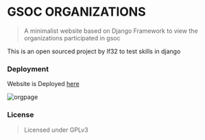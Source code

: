 
# GSOC ORGANIZATIONS
> A minimalist website based on Django Framework to view the organizations participated in gsoc

This is an open sourced project by lf32 to test skills in django

### Deployment

Website is Deployed [here](https://gsocorg.herokuapp.com/)

![orgpage](https://user-images.githubusercontent.com/96695352/148373727-ba49f802-9de4-418c-b953-525fd8270155.png)

### License
> Licensed under GPLv3
